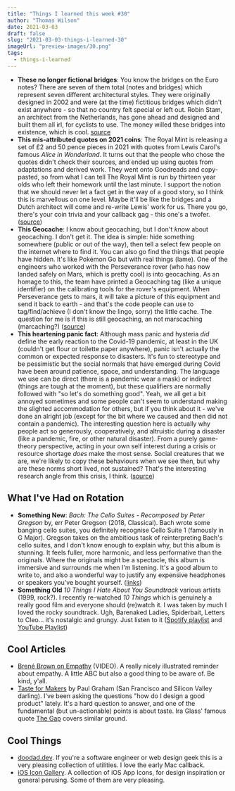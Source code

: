 ```yaml
---
title: "Things I learned this week #30"
author: "Thomas Wilson"
date: 2021-03-03
draft: false
slug: "2021-03-03-things-i-learned-30"
imageUrl: "preview-images/30.png"
tags:
  - things-i-learned
---
```


- **These no longer fictional bridges**: You know the bridges on the Euro notes? There are seven of them total (notes and bridges) which represent seven different architectural styles. They were originally designed in 2002 and were (at the time) fictitious bridges which didn't exist anywhere - so that no country felt special or left out. Robin Stam, an architect from the Netherlands, has gone ahead and designed and built them all irl, for cyclists to use. The money willed these bridges into existence, which is cool. [source](https://www.atlasobscura.com/places/euro-banknote-bridges)
- **This mis-attributed quotes on 2021 coins**: The Royal Mint is releasing a set of £2 and 50 pence pieces in 2021 with quotes from Lewis Carol's famous _Alice in Wonderland_. It turns out that the people who chose the quotes didn't check their sources, and ended up using quotes from adaptations and derived work. They went onto Goodreads and copy-pasted, so from what I can tell The Royal Mint is run by thirteen year olds who left their homework until the last minute. I support the notion that we should never let a fact get in the way of a good story, so I think this is marvellous on one level. Maybe it'll be like the bridges and a Dutch architect will come and re-write Lewis' work for us. There you go, there's your coin trivia and your callback gag - this one's a twofer. ([source](https://www.theguardian.com/books/booksblog/2021/mar/01/off-with-their-heads-why-are-lewis-carroll-misquotes-so-common-online))
- **This Geocache**: I know about geocaching, but I don't _know_ about geocaching. I don't get it. The idea is simple: hide something somewhere (public or out of the way), then tell a select few people on the internet where to find it. You can also go find the things that people have hidden. It's like Pokémon Go but with real things (lame). One of the engineers who worked with the Perseverance rover (who has now landed safely on Mars, which is pretty cool) is into geocaching. As an homage to this, the team have printed a Geocaching tag (like a unique identifier) on the calibrating tools for the rover's equipment. When Perseverance gets to mars, it will take a picture of this equipment and send it back to earth - and that's the code people can use to tag/find/achieve (I don't know the lingo, sorry) the little cache. The question for me is if this is still geocaching, an not marscaching (marcaching?) ([source](https://www.geocaching.com/blog/2020/07/geocaching-and-nasa-head-to-mars-with-the-perseverance-rover/))
- **This heartening panic fact**: Although mass panic and hysteria _did_ define the early reaction to the Covid-19 pandemic, at least in the UK (couldn't get flour or toilette paper anywhere), panic isn't actually the common or expected response to disasters. It's fun to stereotype and be pessimistic but the social normals that have emerged during Covid have been around patience, space, and understanding. The language we use can be direct (there is a pandemic wear a mask) or indirect (things are tough at the moment), but these qualifiers are normally followed with "so let's do something good". Yeah, we all get a bit annoyed sometimes and some people can't seem to understand making the slighted accommodation for others, but if you think about it - we've done an alright job (except for the bit where we caused and then did not contain a pandemic). The interesting question here is actually why people act so generously, cooperatively, and altruistic during a disaster (like a pandemic, fire, or other natural disaster). From a purely game-theory perspective, acting in your own self interest during a crisis or resource shortage _does_ make the most sense. Social creatures that we are, we're likely to copy these behaviours when we see then, but why are these norms short lived, not sustained? That's the interesting research angle from this crisis, I think. ([source](https://www.nature.com/articles/s41562-020-0884-z.#Sec7))

## What I've Had on Rotation

- **Something New**: _Bach: The Cello Suites - Recomposed by Peter Gregson_ by, err Peter Gregson (2018, Classical). Bach wrote some banging cello suites, you definitely recognise Cello Suite 1 (famously in G Major). Gregson takes on the ambitious task of reinterpreting Bach's cello suites, and I don't know enough to explain why, but this album is stunning. It feels fuller, more harmonic, and less performative than the originals. Where the originals might be a spectacle, this album is immersive and surrounds me when I'm listening. It's a good album to write to, and also a wonderful way to justify any expensive headphones or speakers you've bought yourself. ([links](https://songwhip.com/peter-gregson/bach-the-cello-suites-recomposed-by-peter-gregson))
- **Something Old** _10 Things I Hate About You Soundtrack_ various artists (1999, rock?). I recently re-watched _10 Things_ which is genuinely a really good film and everyone should (re)watch it. I was taken by much I loved the rocky soundtrack. Ugh, Barenaked Ladies, Spiderbait, Letters to Cleo... it's nostalgic and grungy. Just listen to it ([Spotify playlist](https://open.spotify.com/playlist/1nEkyAwvRpjWeCTl1Vdn0x?si=fpnAu3J5TiGkSm_dcLeHDA) and [YouTube Playlist](https://www.youtube.com/watch?v=4fYAy7CLj0c&list=PL5CF9943C2ACF125B))

## Cool Articles

- [Brené Brown on Empathy](https://www.youtube.com/watch?v=1Evwgu369Jw) (VIDEO). A really nicely illustrated reminder about empathy. A little ABC but also a good thing to be aware of. Be kind, y'all.
- [Taste for Makers](http://www.paulgraham.com/taste.html) by Paul Graham (San Francisco and Silicon Valley darling). I've been asking the questions "how do I design a good product" lately. It's a hard question to answer, and one of the fundamental (but un-actionable) points is about taste. Ira Glass' famous quote [The Gap](https://www.thisamericanlife.org/extras/the-gap) covers similar ground.

## Cool Things

- [doodad.dev](https://doodad.dev/). If you're a software engineer or web design geek this is a very pleasing collection of utilities. I love the early Mac callback.
- [iOS Icon Gallery](https://www.iosicongallery.com/). A collection of iOS App Icons, for design inspiration or general perusing. Some of them are very pleasing.
